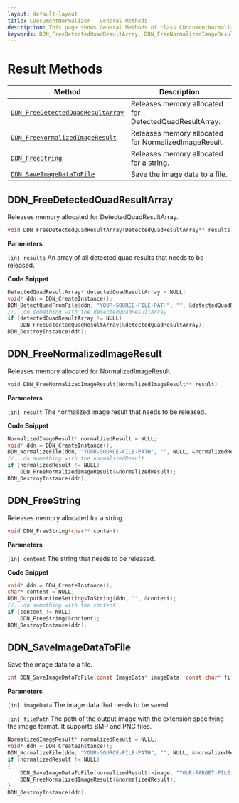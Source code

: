 ```yaml
---
layout: default-layout
title: CDocumentNormalizer - General Methods
description: This page shows General Methods of class CDocumentNormalizer of Dynamsoft Document Normalizer SDK C++ Edition.
keywords: DDN_FreeDetectedQuadResultArray, DDN_FreeNormalizedImageResult, DDN_FreeString, DDN_SaveImageDataToFile, CDocumentNormalizer, api reference, c++
---
```


# Result Methods

| Method               | Description |
|----------------------|-------------|
| [`DDN_FreeDetectedQuadResultArray`](#ddn_freedetectedquadresultarray) | Releases memory allocated for DetectedQuadResultArray. |
| [`DDN_FreeNormalizedImageResult`](#ddn_freenormalizedimageresult) | Releases memory allocated for NormalizedImageResult. |
| [`DDN_FreeString`](#ddn_freestring) | Releases memory allocated for a string. |
| [`DDN_SaveImageDataToFile`](#ddn_saveimagedatatofile) | Save the image data to a file. |

## DDN_FreeDetectedQuadResultArray

Releases memory allocated for DetectedQuadResultArray.

```c
void DDN_FreeDetectedQuadResultArray(DetectedQuadResultArray** results)
```

**Parameters**

`[in] results` An array of all detected quad results that needs to be released.

**Code Snippet**

```c
DetectedQuadResultArray* detectedQuadResultArray = NULL;
void* ddn = DDN_CreateInstance();
DDN_DetectQuadFromFile(ddn, "YOUR-SOURCE-FILE-PATH", "", &detectedQuadResultArray);
//...do something with the detectedQuadResultArray
if (detectedQuadResultArray != NULL)
    DDN_FreeDetectedQuadResultArray(&detectedQuadResultArray);
DDN_DestroyInstance(ddn);
```

## DDN_FreeNormalizedImageResult

Releases memory allocated for NormalizedImageResult.

```c
void DDN_FreeNormalizedImageResult(NormalizedImageResult** result)
```

**Parameters**

`[in] result` The normalized image result that needs to be released.

**Code Snippet**

```c
NormalizedImageResult* normalizedResult = NULL;
void* ddn = DDN_CreateInstance();
DDN_NormalizeFile(ddn, "YOUR-SOURCE-FILE-PATH", "", NULL, &normalizedResult);
//...do something with the normalizedResult
if (normalizedResult != NULL)
    DDN_FreeNormalizedImageResult(&normalizedResult);
DDN_DestroyInstance(ddn);
```

## DDN_FreeString

Releases memory allocated for a string.

```c
void DDN_FreeString(char** content)
```

**Parameters**

`[in] content` The string that needs to be released.

**Code Snippet**

```c
void* ddn = DDN_CreateInstance();
char* content = NULL;
DDN_OutputRuntimeSettingsToString(ddn, "", &content);
//...do something with the content
if (content != NULL)
    DDN_FreeString(&content);
DDN_DestroyInstance(ddn);
```

## DDN_SaveImageDataToFile

Save the image data to a file.

```c
int DDN_SaveImageDataToFile(const ImageData* imageData, const char* filePath)
```

**Parameters**

`[in] imageData` The image data that needs to be saved.

`[in] filePath` The path of the output image with the extension specifying the image format. It supports BMP and PNG files.

```c
NormalizedImageResult* normalizedResult = NULL;
void* ddn = DDN_CreateInstance();
DDN_NormalizeFile(ddn, "YOUR-SOURCE-FILE-PATH", "", NULL, &normalizedResult);
if (normalizedResult != NULL)
{
    DDN_SaveImageDataToFile(normalizedResult->image, "YOUR-TARGET-FILE-PATH");
    DDN_FreeNormalizedImageResult(&normalizedResult);
}
DDN_DestroyInstance(ddn);
```
